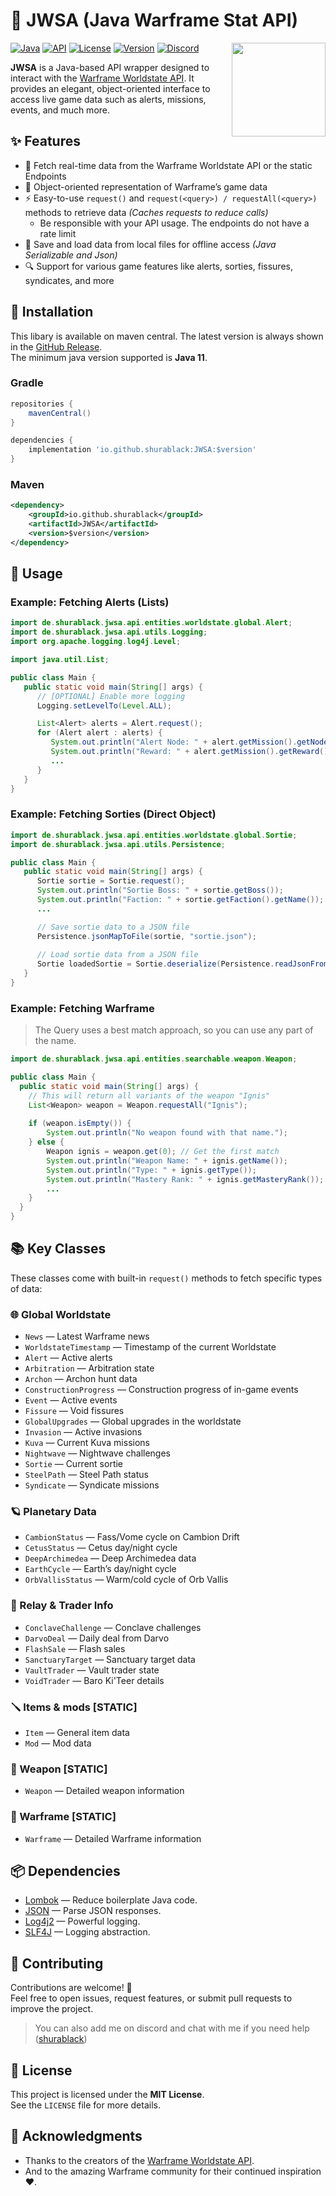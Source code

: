 [Java]: https://img.shields.io/badge/Java%2011-rgb(235%2C%20149%2C%2042)?style=for-the-badge
[API]: https://img.shields.io/badge/API-Wrapper-blue?style=for-the-badge
[License]: https://img.shields.io/badge/License-MIT-white?style=for-the-badge
[Version]: https://img.shields.io/maven-central/v/io.github.shurablack/JWSA?strategy=highestVersion&style=for-the-badge&color=green
[Discord]: https://img.shields.io/badge/Discord-shurablack-rgb(2%2C%20187%2C%20249)?style=for-the-badge&logo=discord&logoColor=rgb(2%2C%20187%2C%20249)

# 🚀 JWSA (Java Warframe Stat API)

<img align="right" src="https://github.com/user-attachments/assets/e93c8e76-d636-470f-9b81-0e752c7b67e3" height="150" width="150">

[![Java][]][Java]
[![API][]][API]
[![License][]][License]
[![Version][]][Version]
[![Discord][]][Discord]

**JWSA** is a Java-based API wrapper designed to interact with the [Warframe Worldstate API](https://docs.warframestat.us/). It provides an elegant, object-oriented interface to access live game data such as alerts, missions, events, and much more.

## ✨ Features

- 🔄 Fetch real-time data from the Warframe Worldstate API or the static Endpoints
- 🧱 Object-oriented representation of Warframe’s game data
- ⚡ Easy-to-use `request()` and `request(<query>) / requestAll(<query>)` methods to retrieve data *(Caches requests to reduce calls)*
  - Be responsible with your API usage. The endpoints do not have a rate limit
- 💾 Save and load data from local files for offline access *(Java Serializable and Json)*
- 🔍 Support for various game features like alerts, sorties, fissures, syndicates, and more

## 🔧 Installation

This libary is available on maven central. The latest version is always shown in the [GitHub Release](https://github.com/ShuraBlack/JWSA/releases).<br>
The minimum java version supported is **Java 11**.
### Gradle
```gradle
repositories {
    mavenCentral()
}

dependencies {
    implementation 'io.github.shurablack:JWSA:$version'
}
```

### Maven
```xml
<dependency>
    <groupId>io.github.shurablack</groupId>
    <artifactId>JWSA</artifactId>
    <version>$version</version>
</dependency>
```

## 🧪 Usage

### Example: Fetching Alerts (Lists)

```java
import de.shurablack.jwsa.api.entities.worldstate.global.Alert;
import de.shurablack.jwsa.api.utils.Logging;
import org.apache.logging.log4j.Level;

import java.util.List;

public class Main {
   public static void main(String[] args) {
      // [OPTIONAL] Enable more logging
      Logging.setLevelTo(Level.ALL);

      List<Alert> alerts = Alert.request();
      for (Alert alert : alerts) {
         System.out.println("Alert Node: " + alert.getMission().getNode());
         System.out.println("Reward: " + alert.getMission().getReward().getAsString());
         ...
      }
   }
}
```

### Example: Fetching Sorties (Direct Object)

```java
import de.shurablack.jwsa.api.entities.worldstate.global.Sortie;
import de.shurablack.jwsa.api.utils.Persistence;

public class Main {
   public static void main(String[] args) {
      Sortie sortie = Sortie.request();
      System.out.println("Sortie Boss: " + sortie.getBoss());
      System.out.println("Faction: " + sortie.getFaction().getName());
      ...

      // Save sortie data to a JSON file
      Persistence.jsonMapToFile(sortie, "sortie.json");
      
      // Load sortie data from a JSON file
      Sortie loadedSortie = Sortie.deserialize(Persistence.readJsonFromFile("sortie.json"));
   }
}
```

### Example: Fetching Warframe
> The Query uses a best match approach, so you can use any part of the name.

```java
import de.shurablack.jwsa.api.entities.searchable.weapon.Weapon;

public class Main {
  public static void main(String[] args) {
    // This will return all variants of the weapon "Ignis"
    List<Weapon> weapon = Weapon.requestAll("Ignis");
        
    if (weapon.isEmpty()) {
        System.out.println("No weapon found with that name.");
    } else {
        Weapon ignis = weapon.get(0); // Get the first match
        System.out.println("Weapon Name: " + ignis.getName());
        System.out.println("Type: " + ignis.getType());
        System.out.println("Mastery Rank: " + ignis.getMasteryRank());
        ...
    }
  }
}
```

## 📚 Key Classes

These classes come with built-in `request()` methods to fetch specific types of data:

### 🌐 Global Worldstate
- `News` — Latest Warframe news
- `WorldstateTimestamp` — Timestamp of the current Worldstate
- `Alert` — Active alerts
- `Arbitration` — Arbitration state
- `Archon` — Archon hunt data
- `ConstructionProgress` — Construction progress of in-game events
- `Event` — Active events
- `Fissure` — Void fissures
- `GlobalUpgrades` — Global upgrades in the worldstate
- `Invasion` — Active invasions
- `Kuva` — Current Kuva missions
- `Nightwave` — Nightwave challenges
- `Sortie` — Current sortie
- `SteelPath` — Steel Path status
- `Syndicate` — Syndicate missions

### 🪐 Planetary Data
- `CambionStatus` — Fass/Vome cycle on Cambion Drift
- `CetusStatus` — Cetus day/night cycle
- `DeepArchimedea` — Deep Archimedea data
- `EarthCycle` — Earth’s day/night cycle
- `OrbVallisStatus` — Warm/cold cycle of Orb Vallis

### 🚉 Relay & Trader Info
- `ConclaveChallenge` — Conclave challenges
- `DarvoDeal` — Daily deal from Darvo
- `FlashSale` — Flash sales
- `SanctuaryTarget` — Sanctuary target data
- `VaultTrader` — Vault trader state
- `VoidTrader` — Baro Ki'Teer details

### 🪛 Items & mods [STATIC]
- `Item` — General item data
- `Mod` — Mod data

### 🔫 Weapon [STATIC]
- `Weapon` — Detailed weapon information

### 🤖 Warframe [STATIC]
- `Warframe` — Detailed Warframe information

## 📦 Dependencies

- [Lombok](https://projectlombok.org/) — Reduce boilerplate Java code.
- [JSON](https://github.com/stleary/JSON-java) — Parse JSON responses.
- [Log4j2](https://logging.apache.org/log4j/2.x/) — Powerful logging.
- [SLF4J](http://www.slf4j.org/) — Logging abstraction.

## 🤝 Contributing

Contributions are welcome! 🙌  
Feel free to open issues, request features, or submit pull requests to improve the project.
> You can also add me on discord and chat with me if you need help ([shurablack](https://discord.com/users/286628057551208450))

## 📜 License

This project is licensed under the **MIT License**.  
See the `LICENSE` file for more details.

## 🙏 Acknowledgments

- Thanks to the creators of the [Warframe Worldstate API](https://docs.warframestat.us/).
- And to the amazing Warframe community for their continued inspiration ❤️.
